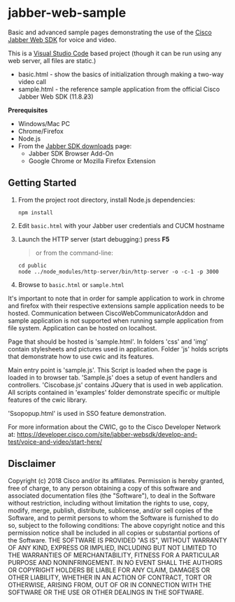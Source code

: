 # jabber-web-sample

Basic and advanced sample pages demonstrating the use of the [Cisco Jabber Web SDK](https://developer.cisco.com/site/jabber-websdk/overview/overview/) for voice and video.

This is a [Visual Studio Code](https://code.visualstudio.com/) based project (though it can be run using any web server, all files are static.)

* basic.html - show the basics of initialization through making a two-way video call
* sample.html - the reference sample application from the official Cisco Jabber Web SDK (11.8.~~2~~3)

**Prerequisites**

* Windows/Mac PC 
* Chrome/Firefox
* Node.js
* From the [Jabber SDK downloads](https://developer.cisco.com/site/jabber-websdk/develop-and-test/voice-and-video/downloads-and-docs/) page:
    * Jabber SDK Browser Add-On
    * Google Chrome or Mozilla Firefox Extension

## Getting Started

1. From the project root directory, install Node.js dependencies:
    ```
    npm install
    ```

2. Edit `basic.html` with your Jabber user credentials and CUCM hostname

3. Launch the HTTP server (start debugging:) press **F5**
    > or from the command-line: 
    ```
    cd public
    node ../node_modules/http-server/bin/http-server -o -c-1 -p 3000
    ```

4. Browse to `basic.html` or `sample.html`

It's important to note that in order for sample application to work in chrome and firefox with their respective extensions
sample application needs to be hosted. Communication between CiscoWebCommunicatorAddon and sample application is not
supported when running sample application from file system. Application can be hosted on localhost.

Page that should be hosted is 'sample.html'. In folders 'css' and 'img' contain stylesheets and pictures used in application.
Folder 'js' holds scripts that demonstrate how to use cwic and its features.

Main entry point is 'sample.js'. This Script is loaded when the page is loaded in to browser tab. 'Sample.js' does a setup
of event handlers and controllers. 'Ciscobase.js' contains JQuery that is used in web application. All scripts contained
in 'examples' folder demonstrate specific or multiple features of the cwic library.

'Ssopopup.html' is used in SSO feature demonstration.

For more information about the CWIC, go to the Cisco Developer Network at:
https://developer.cisco.com/site/jabber-websdk/develop-and-test/voice-and-video/start-here/

## Disclaimer

Copyright (c) 2018 Cisco and/or its affiliates.
Permission is hereby granted, free of charge, to any person obtaining a copy
of this software and associated documentation files (the "Software"), to deal
in the Software without restriction, including without limitation the rights
to use, copy, modify, merge, publish, distribute, sublicense, and/or sell
copies of the Software, and to permit persons to whom the Software is
furnished to do so, subject to the following conditions:
The above copyright notice and this permission notice shall be included in all
copies or substantial portions of the Software.
THE SOFTWARE IS PROVIDED "AS IS", WITHOUT WARRANTY OF ANY KIND, EXPRESS OR
IMPLIED, INCLUDING BUT NOT LIMITED TO THE WARRANTIES OF MERCHANTABILITY,
FITNESS FOR A PARTICULAR PURPOSE AND NONINFRINGEMENT. IN NO EVENT SHALL THE
AUTHORS OR COPYRIGHT HOLDERS BE LIABLE FOR ANY CLAIM, DAMAGES OR OTHER
LIABILITY, WHETHER IN AN ACTION OF CONTRACT, TORT OR OTHERWISE, ARISING FROM,
OUT OF OR IN CONNECTION WITH THE SOFTWARE OR THE USE OR OTHER DEALINGS IN THE
SOFTWARE.


